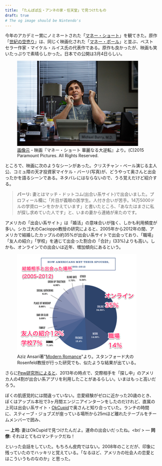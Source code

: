 ```yaml
---
title: 「たんぽぽ丘・アンネの家・任天堂」で見つけたもの
draft: true
# The og image should be Nintendo's
---
```


今年のアカデミー賞にノミネートされた「[マネー・ショート](http://www.moneyshort.jp/)」を観てきた。原作「[世紀の空売り](http://www.amazon.co.jp/世紀の空売り　世界経済の破綻に賭けた男たち-文春文庫-マイケル・ルイス-ebook/dp/B019F9BL0E?tag=chibicode-22)」は、同じく映画化された「[マネー・ボール](http://www.amazon.co.jp/ebook/dp/B00CPW2Z9U?tag=chibicode-22)」と並ぶ、ベストセラー作家・マイケル・ルイス氏の代表作である。原作も良かったが、映画も笑いたっぷりで素晴らしかった。日本での公開は3月4日らしい。

<figure>
  <img src="/assets/images/about-chibicode/the-big-short.jpg" />
<figcaption><a href="http://top.tsite.jp/entertainment/cinema/i/27218466/index">画像元</a>・映画『マネー・ショート 華麗なる大逆転』より。(C)2015 Paramount Pictures. All Rights Reserved.</figcaption>
</figure>

ところで、映画に次のようなシーンがあった。クリスチャン・ベール演じる主人公、コミュ障の天才投資家マイケル・バーリ(写真)が、どうやって奥さんと出会ったかを語るシーンである。ネタバレにはならないので、うろ覚えだけど紹介する。

> **バーリ:** 妻とはマッチ・ドットコム(出合い系サイト)で出会いました。プロフィール欄に「片目が義眼の医学生。人付き合いが苦手。14万5000ドルの学資ローンをかかえています」と書いたところ、「あなたはまさに私が探し求めていた人です」と、いまの妻から連絡が来たのです。

アメリカの「出会い系サイト」は「婚活」の意味合いが強く、しかも利用頻度が多い。シカゴ大のCacioppo教授の研究によると、2005年から2012年の間、アメリカで結婚したカップルの約35%が出会い系サイトで出会っており、「職場」「友人の紹介」「学校」を通じて出会った割合の「合計」(33%)よりも高い。しかも、オンラインでの出会いは近年、増加傾向にあるという。

<figure>
  <img src="/assets/images/about-chibicode/how-americans-meet.png" />
<figcaption>Aziz Ansari著"<a href="http://www.amazon.co.jp/Modern-Romance-Aziz-Ansari-ebook/dp/B00OZ0TMYG?tag=chibicode-22">Modern Romance</a>"より。スタンフォード大のRosenfeld教授が行った研究でも、似たような結果が出ている。</figcaption>
</figure>

さらに[Pew研究所によると](http://www.pewinternet.org/2013/10/21/online-dating-relationships/)、2013年の時点で、交際相手を「探し中」のアメリカ人の4割が出合い系アプリを利用したことがあるらしい。いまはもっと高いだろう。

ぼくの肌感覚的には間違っていない。恋愛経験がゼロに近かった20歳のとき、ぼくはアップル本社で3ヶ月間エンジニアインターンをしたのだけれど、直属の上司は出会い系サイト・[OkCupid](https://www.okcupid.com/)で奥さんと知り合っていた。ランチの時間に、スティーブ・ジョブズが座っている場所から25mほど離れたテーブルをチームメンバーで囲み、

— **上司:** 妻はOkCupidで見つけたんだよ。運命の出会いだったね。<br/ >
— **同僚:** それはとてもロマンチックだね！

といった会話をしていた。もちろん皮肉ではない。2008年のことだが、印象に残っていたのでハッキリと覚えている。「なるほど、アメリカの社会人の恋愛とはこういうものなのか」と思った。
